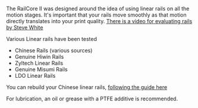 The RailCore II was designed around the idea of using linear rails on all the motion stages.  It's important that your rails move smoothly as that motion directly translates into your print quality.
[There is a video for evaluating rails by Steve White](https://www.youtube.com/watch?v=DMAx_JSMqGc)

Various Linear rails have been tested

 * Chinese Rails (various sources)
 * Genuine Hiwin Rails
 * Zyltech Linear Rails
 * Genuine Misumi Rails
 * LDO Linear Rails

You can rebuild your Chinese linear rails, [following the guide here](https://forum.seemecnc.com/forum/viewtopic.php?f=47&t=12429)

For lubrication, an oil or grease with a PTFE additive is recommended.
